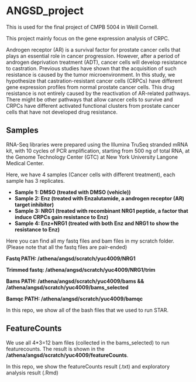 # ANGSD_project
This is used for the final project of CMPB 5004 in Weill Cornell.

This project mainly focus on the gene expression analysis of CRPC.

Androgen receptor (AR) is a survival factor for prostate cancer cells that plays an essential role in cancer progression. However, after a period of androgen deprivation treatment (ADT), cancer cells will develop resistance to castration. Previous studies have shown that the acquisition of such resistance is caused by the tumor microenvironment. In this study, we hypothesize that castration-resistant cancer cells (CRPCs) have different gene expression profiles from normal prostate cancer cells. This drug resistance is not entirely caused by the reactivation of AR-related pathways. There might be other pathways that allow cancer cells to survive and CRPCs have different activated functional clusters from prostate cancer cells that have not developed drug resistance.

## Samples

RNA-Seq libraries were prepared using the Illumina TruSeq stranded mRNA kit, with 10 cycles of PCR amplification, starting from 500 ng of total RNA, at the Genome Technology Center (GTC) at New York University Langone Medical Center.

Here, we have 4 samples (Cancer cells with different treatment), each sample has 3 replicates. 
- **Sample 1: DMSO (treated with DMSO (vehicle))**
- **Sample 2: Enz (treated with Enzalutamide, a androgen receptor (AR) target inhibitor)**
- **Sample 3: NRG1 (treated with recombinant NRG1 peptide, a factor that induce CRPCs gain resistance to Enz)**
- **Sample 4: Enz+NRG1 (treated with both Enz and NRG1 to show the resistance to Enz)**

Here you can find all my fastq files and bam files in my scratch folder. (Please note that all the fastq files are pair-ended)

**Fastq PATH: /athena/angsd/scratch/yuc4009/NRG1**

**Trimmed fastq: /athena/angsd/scratch/yuc4009/NRG1/trim**

**Bams PATH: /athena/angsd/scratch/yuc4009/bams && /athena/angsd/scratch/yuc4009/bams_selected**

**Bamqc PATH: /athena/angsd/scratch/yuc4009/bamqc**

In this repo, we show all of the bash files that we used to run STAR.

## FeatureCounts

We use all 4\*3=12 bam files (collected in the bams_selected) to run featurecounts. The result is shown in the **/athena/angsd/scratch/yuc4009/featureCounts**.

In this repo, we show the featureCounts result (.txt) and exploratory analysis result (.Rmd)
